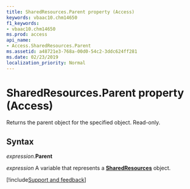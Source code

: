 ```yaml
---
title: SharedResources.Parent property (Access)
keywords: vbaac10.chm14650
f1_keywords:
- vbaac10.chm14650
ms.prod: access
api_name:
- Access.SharedResources.Parent
ms.assetid: a48721e3-768a-00d0-54c2-3ddc624ff281
ms.date: 02/23/2019
localization_priority: Normal
---
```



# SharedResources.Parent property (Access)

Returns the parent object for the specified object. Read-only.


## Syntax

_expression_.**Parent**

_expression_ A variable that represents a **[SharedResources](Access.SharedResources.md)** object.




[!include[Support and feedback](~/includes/feedback-boilerplate.md)]